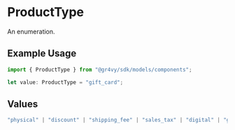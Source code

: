 # ProductType

An enumeration.

## Example Usage

```typescript
import { ProductType } from "@gr4vy/sdk/models/components";

let value: ProductType = "gift_card";
```

## Values

```typescript
"physical" | "discount" | "shipping_fee" | "sales_tax" | "digital" | "gift_card" | "store_credit" | "surcharge"
```